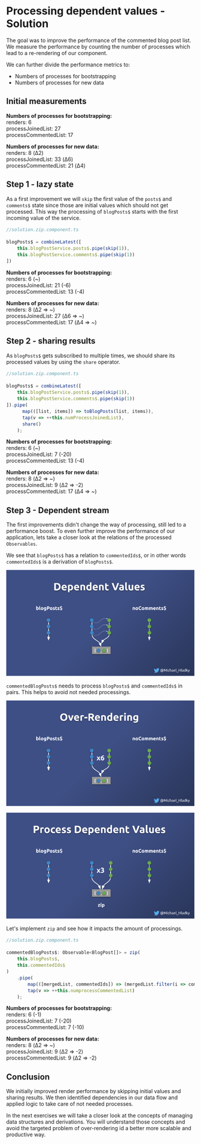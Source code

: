 # Processing dependent values - Solution

The goal was to improve the performance of the commented blog post list. We measure the performance by counting
the number of processes which lead to a re-rendering of our component. 

We can further divide the performance metrics to:
- Numbers of processes for bootstrapping
- Numbers of processes for new data

## Initial measurements

**Numbers of processes for bootstrapping:**  
renders: 6  
processJoinedList: 27  
processCommentedList: 17

**Numbers of processes for new data:**  
renders: 8 (Δ2)  
processJoinedList: 33 (Δ6)  
processCommentedList: 21 (Δ4)

## Step 1 - lazy state
As a first improvement we will `skip` the first value of the `posts$` and `comments$` state since those are initial values which should not get
processed. This way the processing of `blogPosts$` starts with the first incoming value of the service.

```typescript
//solution.zip.component.ts

blogPosts$ = combineLatest([
    this.blogPostService.posts$.pipe(skip(1)),
    this.blogPostService.comments$.pipe(skip(1))
])
```

**Numbers of processes for bootstrapping:**  
renders: 6 (~)  
processJoinedList: 21 (-6)  
processCommentedList: 13 (-4)

**Numbers of processes for new data:**  
renders: 8 (Δ2 => ~)   
processJoinedList: 27 (Δ6 => ~)  
processCommentedList: 17 (Δ4 => ~)

## Step 2 - sharing results
As `blogPosts$` gets subscribed to multiple times, we should share its processed values by using the `share` operator.

```typescript
//solution.zip.component.ts

blogPosts$ = combineLatest([
    this.blogPostService.posts$.pipe(skip(1)),
    this.blogPostService.comments$.pipe(skip(1))
]).pipe(
      map(([list, items]) => toBlogPosts(list, items)),
      tap(v => ++this.numProcessJoinedList),
      share()
    );
```

**Numbers of processes for bootstrapping:**  
renders: 6 (~)  
processJoinedList: 7 (-20)  
processCommentedList: 13 (-4)

**Numbers of processes for new data:**  
renders: 8 (Δ2 => ~)   
processJoinedList: 9 (Δ2 => -2)  
processCommentedList: 17 (Δ4 => ~)

## Step 3 - Dependent stream

The first improvements didn't change the way of processing, still led to a performance boost.
To even further improve the performance of our application, lets take a closer look at the relations of the processed `Observables`.

We see that `blogPosts$` has a relation to `commentedIds$`, or in other words `commentedIds$` is a derivation of `blogPosts$`.

![](./assets/images/Reactive-architecture-and-ux-patterns_angular_combination-operators-dependent-values_michael-hladky.png)

`commentedBlogPosts$` needs to process `blogPosts$` and `commentedIds$` in pairs. This helps to avoid not needed processings.

![](./assets/images/Reactive-architecture-and-ux-patterns_angular_combination-operators_over-rendering-with-combineLatest_michael-hladky.png)

![](./assets/images/Reactive-architecture-and-ux-patterns_angular_combination-operators_process-dependent-values_michael-hladky.png)

Let's implement `zip` and see how it impacts the amount of processings. 

```typescript
//solution.zip.component.ts

commentedBlogPosts$: Observable<BlogPost[]> = zip(
    this.blogPosts$,
    this.commentedIds$
)
    .pipe(
        map(([mergedList, commentedIds]) => (mergedList.filter(i => commentedIds.find(li => li === i.id)))),
        tap(v => ++this.numprocessCommentedList)
    );
```

**Numbers of processes for bootstrapping:**  
renders: 6 (-1)  
processJoinedList: 7 (-20)  
processCommentedList: 7 (-10)
 
**Numbers of processes for new data:**  
renders: 8 (Δ2 => ~)   
processJoinedList: 9 (Δ2 => -2)  
processCommentedList: 9 (Δ2 => -2)

## Conclusion

We initially improved render performance by skipping initial values and sharing results.
We then identified dependencies in our data flow and applied logic to take care of not needed processes.

In the next exercises we will take a closer look at the concepts of managing data structures and derivations.
You will understand those concepts and avoid the targeted problem of over-rendering id a better more scalable and productive way.
